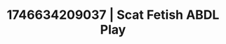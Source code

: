 ---
categories:
- Skin-to-skin fantasy
- AI-generated
- NSFW AI art
- Midnight surrender
- Moonlit passion
- ASMR
- Mid-century kink
- Cosplay
image: /assets/images/1746634209037.webp
layout: post
seo:
  description: Featured content with high-quality Scat Fetish, ABDL Play. HD images
    available.
  keywords: Scat Fetish, ABDL Play
  og_image: /assets/images/1746634209037.webp
  schema_type: VisualArtwork
tags:
- '#1746634209037'
- Scat Fetish
- ABDL Play
title: 1746634209037 | Scat Fetish ABDL Play
---